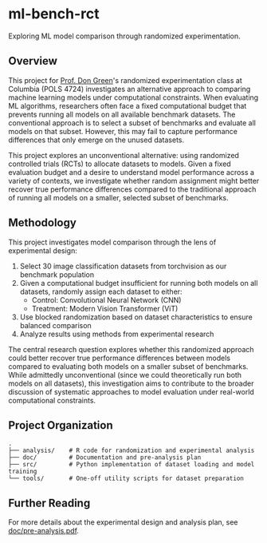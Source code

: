# ml-bench-rct

Exploring ML model comparison through randomized experimentation.

## Overview

This project for [Prof. Don Green](https://donaldgreen.com/)'s randomized experimentation class at Columbia (POLS 4724) investigates an alternative approach to comparing machine learning models under computational constraints. When evaluating ML algorithms, researchers often face a fixed computational budget that prevents running all models on all available benchmark datasets. The conventional approach is to select a subset of benchmarks and evaluate all models on that subset. However, this may fail to capture performance differences that only emerge on the unused datasets.

This project explores an unconventional alternative: using randomized controlled trials (RCTs) to allocate datasets to models. Given a fixed evaluation budget and a desire to understand model performance across a variety of contexts, we investigate whether random assignment might better recover true performance differences compared to the traditional approach of running all models on a smaller, selected subset of benchmarks.

## Methodology

This project investigates model comparison through the lens of experimental design:

1. Select 30 image classification datasets from torchvision as our benchmark population
2. Given a computational budget insufficient for running both models on all datasets, randomly assign each dataset to either:
   - Control: Convolutional Neural Network (CNN)
   - Treatment: Modern Vision Transformer (ViT)
3. Use blocked randomization based on dataset characteristics to ensure balanced comparison
4. Analyze results using methods from experimental research

The central research question explores whether this randomized approach could better recover true performance differences between models compared to evaluating both models on a smaller subset of benchmarks. While admittedly unconventional (since we could theoretically run both models on all datasets), this investigation aims to contribute to the broader discussion of systematic approaches to model evaluation under real-world computational constraints.

## Project Organization

```
.
├── analysis/    # R code for randomization and experimental analysis
├── doc/         # Documentation and pre-analysis plan
├── src/         # Python implementation of dataset loading and model training
└── tools/       # One-off utility scripts for dataset preparation
```

## Further Reading

For more details about the experimental design and analysis plan, see [doc/pre-analysis.pdf](doc/pre-analysis.pdf).
